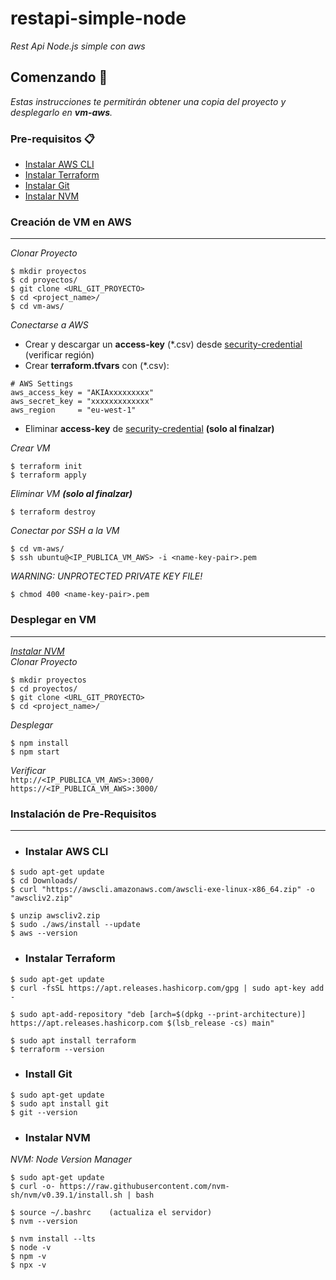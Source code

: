 # restapi-simple-node

_Rest Api Node.js simple con aws_

## Comenzando 🚀
_Estas instrucciones te permitirán obtener una copia del proyecto y desplegarlo en **vm-aws**._

### Pre-requisitos 📋

* [Instalar AWS CLI](#instalar-aws-cli)
* [Instalar Terraform](#instalar-terraform)
* [Instalar Git](#instalar-git)
* [Instalar NVM](#instalar-nvm)

### **Creación de VM en AWS**
***
_Clonar Proyecto_
```
$ mkdir proyectos
$ cd proyectos/
$ git clone <URL_GIT_PROYECTO>
$ cd <project_name>/
$ cd vm-aws/
```

_Conectarse a AWS_
* Crear y descargar un **access-key** (*.csv) desde [security-credential](https://us-east-1.console.aws.amazon.com/iam/home?region=us-east-1#/security_credentials) (verificar región)
* Crear **terraform.tfvars** con (*.csv):
```
# AWS Settings
aws_access_key = "AKIAxxxxxxxxx"
aws_secret_key = "xxxxxxxxxxxxx"
aws_region     = "eu-west-1"
```
* Eliminar **access-key** de [security-credential](https://us-east-1.console.aws.amazon.com/iam/home?region=us-east-1#/security_credentials) **(solo al finalzar)**

_Crear VM_
```
$ terraform init
$ terraform apply
```
_Eliminar VM **(solo al finalzar)**_
```
$ terraform destroy
```
_Conectar por SSH a la VM_

```
$ cd vm-aws/
$ ssh ubuntu@<IP_PUBLICA_VM_AWS> -i <name-key-pair>.pem
```
_WARNING: UNPROTECTED PRIVATE KEY FILE!_
```
$ chmod 400 <name-key-pair>.pem
```
### **Desplegar en VM**
***
_[Instalar NVM](#instalar-nvm)_\
_Clonar Proyecto_
```
$ mkdir proyectos
$ cd proyectos/
$ git clone <URL_GIT_PROYECTO>
$ cd <project_name>/
```
_Desplegar_
```
$ npm install
$ npm start
```
_Verificar_ \
`http://<IP_PUBLICA_VM_AWS>:3000/` \
`https://<IP_PUBLICA_VM_AWS>:3000/`

### **Instalación de Pre-Requisitos**
***
* ### Instalar AWS CLI
```
$ sudo apt-get update
$ cd Downloads/
$ curl "https://awscli.amazonaws.com/awscli-exe-linux-x86_64.zip" -o "awscliv2.zip"

$ unzip awscliv2.zip
$ sudo ./aws/install --update
$ aws --version
```

* ### Instalar Terraform
```
$ sudo apt-get update
$ curl -fsSL https://apt.releases.hashicorp.com/gpg | sudo apt-key add -

$ sudo apt-add-repository "deb [arch=$(dpkg --print-architecture)] https://apt.releases.hashicorp.com $(lsb_release -cs) main"

$ sudo apt install terraform
$ terraform --version
```

* ### Install Git
```
$ sudo apt-get update
$ sudo apt install git
$ git --version
```

* ### Instalar NVM
_NVM: Node Version Manager_
```
$ sudo apt-get update
$ curl -o- https://raw.githubusercontent.com/nvm-sh/nvm/v0.39.1/install.sh | bash

$ source ~/.bashrc    (actualiza el servidor)
$ nvm --version

$ nvm install --lts
$ node -v
$ npm -v
$ npx -v
```
